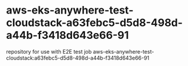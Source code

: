 # aws-eks-anywhere-test-cloudstack-a63febc5-d5d8-498d-a44b-f3418d643e66-91
repository for use with E2E test job aws-eks-anywhere-test-cloudstack:a63febc5-d5d8-498d-a44b-f3418d643e66-91
